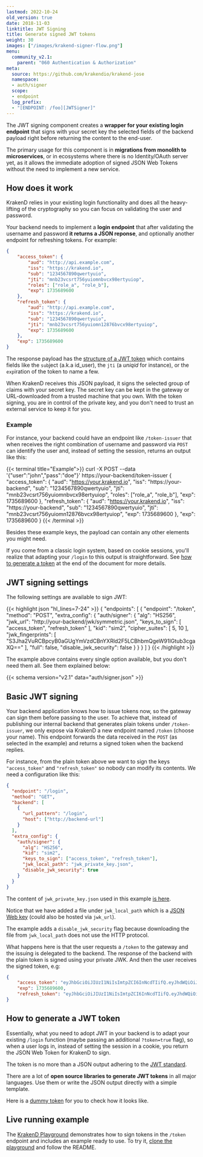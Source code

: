 ```yaml
---
lastmod: 2022-10-24
old_version: true
date: 2018-11-03
linktitle: JWT Signing
title: Generate signed JWT tokens
weight: 30
images: ["/images/krakend-signer-flow.png"]
menu:
  community_v2.1:
    parent: "060 Authentication & Authorization"
meta:
  source: https://github.com/krakendio/krakend-jose
  namespace:
  - auth/signer
  scope:
  - endpoint
  log_prefix:
  - "[ENDPOINT: /foo][JWTSigner]"
---
```


The JWT signing component creates a **wrapper for your existing login endpoint** that signs with your secret key the selected fields of the backend payload right before returning the content to the end-user.

The primary usage for this component is in **migrations from monolith to microservices**, or in ecosystems where there is no Identity/OAuth server yet, as it allows the immediate adoption of signed JSON Web Tokens without the need to implement a new service.

## How does it work
KrakenD relies in your existing login functionality and does all the heavy-lifting of the cryptography so you can focus on validating the user and password.

Your backend needs to implement a **login endpoint** that after validating the username and password **it returns a JSON reponse**, and optionally another endpoint for refreshing tokens. For example:

```json
{
    "access_token": {
        "aud": "http://api.example.com",
        "iss": "https://krakend.io",
        "sub": "1234567890qwertyuio",
        "jti": "mnb23vcsrt756yuiomnbvcx98ertyuiop",
        "roles": ["role_a", "role_b"],
        "exp": 1735689600
    },
    "refresh_token": {
        "aud": "http://api.example.com",
        "iss": "https://krakend.io",
        "sub": "1234567890qwertyuio",
        "jti": "mnb23vcsrt756yuiomn12876bvcx98ertyuiop",
        "exp": 1735689600
    },
    "exp": 1735689600
}
```

The response payload has the [structure of a JWT token](https://www.rfc-editor.org/rfc/rfc7519#section-4.1) which contains fields like the `sub`ject (a.k.a id_user), the `jti` (a *uniqid* for instance), or the `exp`iration of the token to name a few.

When KrakenD receives this JSON payload, it signs the selected group of claims with your secret key. The secret key can be kept in the gateway or URL-downloaded from a trusted machine that you own. With the token signing, you are in control of the private key, and you don't need to trust an external service to keep it for you.

### Example
For instance, your backend could have an endpoint like `/token-issuer` that when receives the right combination of username and password via `POST` can identify the user and, instead of setting the session, returns an output like this:

{{< terminal title="Example">}}
curl -X POST --data '{"user":"john","pass":"doe"}' https://your-backend/token-issuer
{
    "access_token": {
        "aud": "https://your.krakend.io",
        "iss": "https://your-backend",
        "sub": "1234567890qwertyuio",
        "jti": "mnb23vcsrt756yuiomnbvcx98ertyuiop",
        "roles": ["role_a", "role_b"],
        "exp": 1735689600
    },
    "refresh_token": {
        "aud": "https://your.krakend.io",
        "iss": "https://your-backend",
        "sub": "1234567890qwertyuio",
        "jti": "mnb23vcsrt756yuiomn12876bvcx98ertyuiop",
        "exp": 1735689600
    },
    "exp": 1735689600
}
{{< /terminal >}}


Besides these example keys, the payload can contain any other elements you might need.

If you come from a classic login system, based on cookie sessions, you'll realize that adapting your `/login` to this output is straightforward. See [how to generate a token](#how-to-generate-a-jwt-token) at the end of the document for more details.


## JWT signing settings
The following settings are available to sign JWT:

{{< highlight json "hl_lines=7-24" >}}
{
  "endpoints": [
    {
      "endpoint": "/token",
      "method": "POST",
      "extra_config": {
        "auth/signer": {
          "alg": "HS256",
          "jwk_url": "http://your-backend/jwk/symmetric.json",
          "keys_to_sign": [
            "access_token",
            "refresh_token"
          ],
          "kid": "sim2",
          "cipher_suites": [
            5,
            10
          ],
          "jwk_fingerprints": [
            "S3Jha2VuRCBpcyB0aGUgYmVzdCBnYXRld2F5LCBhbmQgeW91IGtub3cgaXQ=="
          ],
          "full": false,
          "disable_jwk_security": false
        }
      }
    }
  ]
}
{{< /highlight >}}

The example above contains every single option available, but you don't need them all. See them explained below:

{{< schema version="v2.1" data="auth/signer.json" >}}

## Basic JWT signing
Your backend application knows how to issue tokens now, so the gateway can sign them before passing to the user. To achieve that, instead of publishing our internal backend that generates plain tokens under `/token-issuer`, we only expose via KrakenD a new endpoint named `/token` (choose your name). This endpoint forwards the data received in the `POST` (as selected in the example) and returns a signed token when the backend replies.

For instance, from the plain token above we want to sign the keys `"access_token"` and `"refresh_token"` so nobody can modify its contents. We need a configuration like this:

```json
{
  "endpoint": "/login",
  "method": "GET",
  "backend": [
    {
      "url_pattern": "/login",
      "host": ["http://backend-url"]
    }
  ],
  "extra_config": {
    "auth/signer": {
      "alg": "HS256",
      "kid": "sim2",
      "keys_to_sign": ["access_token", "refresh_token"],
      "jwk_local_path": "jwk_private_key.json",
      "disable_jwk_security": true
    }
  }
}
```

The content of `jwk_private_key.json` used in this example [is here](https://github.com/krakendio/playground-community/blob/master/data/jwk/symmetric.json).


Notice that we have added a file under `jwk_local_path` which is a [JSON Web key](https://tools.ietf.org/html/rfc7517#appendix-C.1) (could also be hosted via `jwk_url`).

The example adds a `disable_jwk_security` flag because downloading the file from `jwk_local_path` does not use the HTTP protocol.


What happens here is that the user requests a `/token` to the gateway and the issuing is delegated to the backend. The response of the backend with the plain token is signed using your private JWK. And then the user receives the signed token, e.g:

```json
{
    "access_token": "eyJhbGciOiJIUzI1NiIsImtpZCI6InNcdTIifQ.eyJhdWQiOiJodHRwOi8vYXBpLmV4YW1wbGUuY29tIiwiZXhwIjoxNzM1Njg5NjAwLCJpf1MiOiJodHRwczovL2tyYWtlbmQuaW8iLCJqdGkiOiJtbmIyM3Zjf1J0NzU2eXVcd21uYnZjeDk4ZXJ0eXVcd3AiLCJyb2xlcyI6WyJyb2xlX2EiLCJyb2xlX2IiXSwif1ViIjoiMTIzNDU2Nzg5MHF3ZXJ0eXVcdyJ9.htgbhantGcv6zrN1i43Rl58q1sokh3lzuFgzfenI0Rk",
    "exp": 1735689600,
    "refresh_token": "eyJhbGciOiJIUzI1NiIsImtpZCI6InNcdTIifQ.eyJhdWQiOiJodHRwOi8vYXBpLmV4YW1wbGUuY29tIiwiZXhwIjoxNzM1Njg5NjAwLCJpf1MiOiJodHRwczovL2tyYWtlbmQuaW8iLCJqdGkiOiJtbmIyM3Zjf1J0NzU2eXVcd21uMTI4NzZidmN4OThlcnR5dWlvcCIsInN1YiI6IjEyMzQ1Njc4OTBxd2VydHl1aW8ifQ.4v36tuYHe4E9gCVO-_asuXfzSzoJdoR0NJfVQdVKidw"
}
```

## How to generate a JWT token
Essentially, what you need to adopt JWT in your backend is to adapt your existing `/login` function (maybe passing an additional `?token=true` flag), so when a user logs in, instead of setting the session in a cookie, you return the JSON Web Token for KrakenD to sign.

The token is no more than a JSON output adhering to the [JWT standard](https://tools.ietf.org/html/rfc7519).

There are a lot of **open source libraries to generate JWT tokens** in all major languages. Use them or write the JSON output directly with a simple template.

Here is a [dummy token](https://github.com/krakendio/playground-community/blob/master/data/token.json) for you to check how it looks like.

## Live running example
The [KrakenD Playground](/docs/v2.1/overview/playground/) demonstrates how to sign tokens in the `/token` endpoint and includes an example ready to use. To try it, [clone the playground](https://github.com/krakendio/playground-community) and follow the README.
